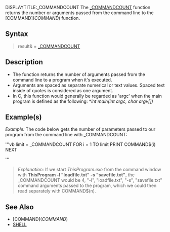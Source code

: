 DISPLAYTITLE:_COMMANDCOUNT
The [_COMMANDCOUNT](_COMMANDCOUNT) function returns the number or arguments passed from the command line to the [COMMAND$](COMMAND$) function.


## Syntax

> result& = [_COMMANDCOUNT](_COMMANDCOUNT)


## Description

* The function returns the number of arguments passed from the command line to a program when it's executed.  
* Arguments are spaced as separate numerical or text values. Spaced text inside of quotes is considered as one argument. 
* In C, this function would generally be regarded as 'argc' when the main program is defined as the following: **int main(int argc, char *argv[])**


## Example(s)

*Example:* The code below gets the number of parameters passed to our program from the command line with _COMMANDCOUNT: 

'''vb
limit = _COMMANDCOUNT
FOR i = 1 TO limit
    PRINT COMMAND$(i)
NEXT

'''
>  *Explanation:* If we start *ThisProgram.exe* from the command window with **ThisProgram -l "loadfile.txt" -s "savefile.txt"**, the _COMMANDCOUNT would be 4, "-l", "loadfile.txt", "-s", "savefile.txt" command arguments passed to the program, which we could then read separately with COMMAND$(n).


## See Also

* [COMMAND$](COMMAND$)
* [SHELL](SHELL)




